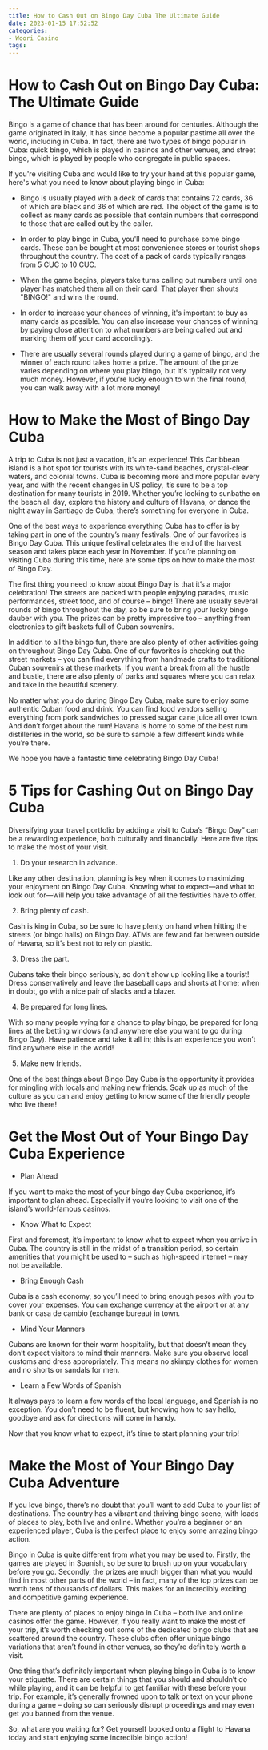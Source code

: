 ```yaml
---
title: How to Cash Out on Bingo Day Cuba The Ultimate Guide
date: 2023-01-15 17:52:52
categories:
- Woori Casino
tags:
---
```



#  How to Cash Out on Bingo Day Cuba: The Ultimate Guide

Bingo is a game of chance that has been around for centuries. Although the game originated in Italy, it has since become a popular pastime all over the world, including in Cuba. In fact, there are two types of bingo popular in Cuba: quick bingo, which is played in casinos and other venues, and street bingo, which is played by people who congregate in public spaces.

If you're visiting Cuba and would like to try your hand at this popular game, here's what you need to know about playing bingo in Cuba:

- Bingo is usually played with a deck of cards that contains 72 cards, 36 of which are black and 36 of which are red. The object of the game is to collect as many cards as possible that contain numbers that correspond to those that are called out by the caller.

- In order to play bingo in Cuba, you'll need to purchase some bingo cards. These can be bought at most convenience stores or tourist shops throughout the country. The cost of a pack of cards typically ranges from 5 CUC to 10 CUC.

- When the game begins, players take turns calling out numbers until one player has matched them all on their card. That player then shouts "BINGO!" and wins the round.

- In order to increase your chances of winning, it's important to buy as many cards as possible. You can also increase your chances of winning by paying close attention to what numbers are being called out and marking them off your card accordingly.

- There are usually several rounds played during a game of bingo, and the winner of each round takes home a prize. The amount of the prize varies depending on where you play bingo, but it's typically not very much money. However, if you're lucky enough to win the final round, you can walk away with a lot more money!

#  How to Make the Most of Bingo Day Cuba

A trip to Cuba is not just a vacation, it’s an experience! This Caribbean island is a hot spot for tourists with its white-sand beaches, crystal-clear waters, and colonial towns. Cuba is becoming more and more popular every year, and with the recent changes in US policy, it’s sure to be a top destination for many tourists in 2019. Whether you’re looking to sunbathe on the beach all day, explore the history and culture of Havana, or dance the night away in Santiago de Cuba, there’s something for everyone in Cuba.

One of the best ways to experience everything Cuba has to offer is by taking part in one of the country’s many festivals. One of our favorites is Bingo Day Cuba. This unique festival celebrates the end of the harvest season and takes place each year in November. If you’re planning on visiting Cuba during this time, here are some tips on how to make the most of Bingo Day.

The first thing you need to know about Bingo Day is that it’s a major celebration! The streets are packed with people enjoying parades, music performances, street food, and of course – bingo! There are usually several rounds of bingo throughout the day, so be sure to bring your lucky bingo dauber with you. The prizes can be pretty impressive too – anything from electronics to gift baskets full of Cuban souvenirs.

In addition to all the bingo fun, there are also plenty of other activities going on throughout Bingo Day Cuba. One of our favorites is checking out the street markets – you can find everything from handmade crafts to traditional Cuban souvenirs at these markets. If you want a break from all the hustle and bustle, there are also plenty of parks and squares where you can relax and take in the beautiful scenery.

No matter what you do during Bingo Day Cuba, make sure to enjoy some authentic Cuban food and drink. You can find food vendors selling everything from pork sandwiches to pressed sugar cane juice all over town. And don’t forget about the rum! Havana is home to some of the best rum distilleries in the world, so be sure to sample a few different kinds while you’re there.

We hope you have a fantastic time celebrating Bingo Day Cuba!

#  5 Tips for Cashing Out on Bingo Day Cuba


Diversifying your travel portfolio by adding a visit to Cuba’s “Bingo Day” can be a rewarding experience, both culturally and financially. Here are five tips to make the most of your visit.

1. Do your research in advance.

Like any other destination, planning is key when it comes to maximizing your enjoyment on Bingo Day Cuba. Knowing what to expect—and what to look out for—will help you take advantage of all the festivities have to offer.

2. Bring plenty of cash.

Cash is king in Cuba, so be sure to have plenty on hand when hitting the streets (or bingo halls) on Bingo Day. ATMs are few and far between outside of Havana, so it’s best not to rely on plastic.


3. Dress the part.

Cubans take their bingo seriously, so don’t show up looking like a tourist! Dress conservatively and leave the baseball caps and shorts at home; when in doubt, go with a nice pair of slacks and a blazer.

4. Be prepared for long lines.

With so many people vying for a chance to play bingo, be prepared for long lines at the betting windows (and anywhere else you want to go during Bingo Day). Have patience and take it all in; this is an experience you won’t find anywhere else in the world!


5. Make new friends.

One of the best things about Bingo Day Cuba is the opportunity it provides for mingling with locals and making new friends. Soak up as much of the culture as you can and enjoy getting to know some of the friendly people who live there!

#  Get the Most Out of Your Bingo Day Cuba Experience

- Plan Ahead

If you want to make the most of your bingo day Cuba experience, it’s important to plan ahead. Especially if you’re looking to visit one of the island’s world-famous casinos. 

- Know What to Expect

First and foremost, it’s important to know what to expect when you arrive in Cuba. The country is still in the midst of a transition period, so certain amenities that you might be used to – such as high-speed internet – may not be available. 

- Bring Enough Cash

Cuba is a cash economy, so you’ll need to bring enough pesos with you to cover your expenses. You can exchange currency at the airport or at any bank or casa de cambio (exchange bureau) in town. 

- Mind Your Manners

Cubans are known for their warm hospitality, but that doesn’t mean they don’t expect visitors to mind their manners. Make sure you observe local customs and dress appropriately. This means no skimpy clothes for women and no shorts or sandals for men. 

- Learn a Few Words of Spanish

It always pays to learn a few words of the local language, and Spanish is no exception. You don’t need to be fluent, but knowing how to say hello, goodbye and ask for directions will come in handy. 

Now that you know what to expect, it’s time to start planning your trip!

#  Make the Most of Your Bingo Day Cuba Adventure

If you love bingo, there’s no doubt that you’ll want to add Cuba to your list of destinations. The country has a vibrant and thriving bingo scene, with loads of places to play, both live and online. Whether you’re a beginner or an experienced player, Cuba is the perfect place to enjoy some amazing bingo action.

Bingo in Cuba is quite different from what you may be used to. Firstly, the games are played in Spanish, so be sure to brush up on your vocabulary before you go. Secondly, the prizes are much bigger than what you would find in most other parts of the world – in fact, many of the top prizes can be worth tens of thousands of dollars. This makes for an incredibly exciting and competitive gaming experience.

There are plenty of places to enjoy bingo in Cuba – both live and online casinos offer the game. However, if you really want to make the most of your trip, it’s worth checking out some of the dedicated bingo clubs that are scattered around the country. These clubs often offer unique bingo variations that aren’t found in other venues, so they’re definitely worth a visit.

One thing that’s definitely important when playing bingo in Cuba is to know your etiquette. There are certain things that you should and shouldn’t do while playing, and it can be helpful to get familiar with these before your trip. For example, it’s generally frowned upon to talk or text on your phone during a game – doing so can seriously disrupt proceedings and may even get you banned from the venue.

So, what are you waiting for? Get yourself booked onto a flight to Havana today and start enjoying some incredible bingo action!